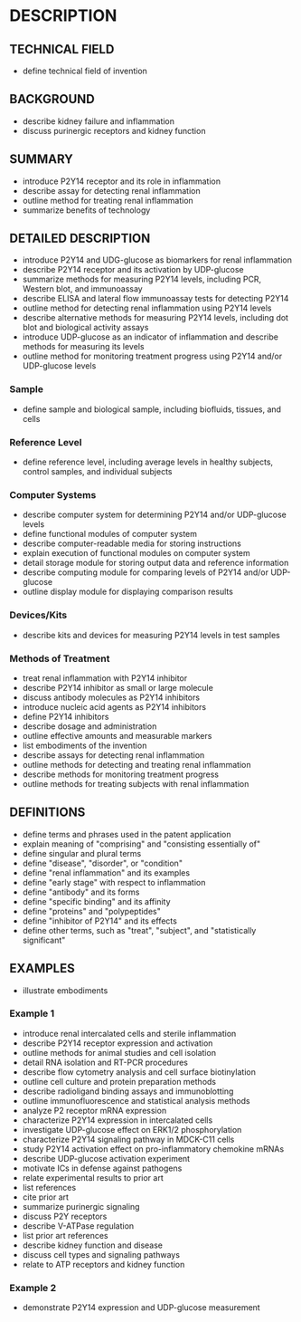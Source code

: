 # DESCRIPTION

## TECHNICAL FIELD

- define technical field of invention

## BACKGROUND

- describe kidney failure and inflammation
- discuss purinergic receptors and kidney function

## SUMMARY

- introduce P2Y14 receptor and its role in inflammation
- describe assay for detecting renal inflammation
- outline method for treating renal inflammation
- summarize benefits of technology

## DETAILED DESCRIPTION

- introduce P2Y14 and UDG-glucose as biomarkers for renal inflammation
- describe P2Y14 receptor and its activation by UDP-glucose
- summarize methods for measuring P2Y14 levels, including PCR, Western blot, and immunoassay
- describe ELISA and lateral flow immunoassay tests for detecting P2Y14
- outline method for detecting renal inflammation using P2Y14 levels
- describe alternative methods for measuring P2Y14 levels, including dot blot and biological activity assays
- introduce UDP-glucose as an indicator of inflammation and describe methods for measuring its levels
- outline method for monitoring treatment progress using P2Y14 and/or UDP-glucose levels

### Sample

- define sample and biological sample, including biofluids, tissues, and cells

### Reference Level

- define reference level, including average levels in healthy subjects, control samples, and individual subjects

### Computer Systems

- describe computer system for determining P2Y14 and/or UDP-glucose levels
- define functional modules of computer system
- describe computer-readable media for storing instructions
- explain execution of functional modules on computer system
- detail storage module for storing output data and reference information
- describe computing module for comparing levels of P2Y14 and/or UDP-glucose
- outline display module for displaying comparison results

### Devices/Kits

- describe kits and devices for measuring P2Y14 levels in test samples

### Methods of Treatment

- treat renal inflammation with P2Y14 inhibitor
- describe P2Y14 inhibitor as small or large molecule
- discuss antibody molecules as P2Y14 inhibitors
- introduce nucleic acid agents as P2Y14 inhibitors
- define P2Y14 inhibitors
- describe dosage and administration
- outline effective amounts and measurable markers
- list embodiments of the invention
- describe assays for detecting renal inflammation
- outline methods for detecting and treating renal inflammation
- describe methods for monitoring treatment progress
- outline methods for treating subjects with renal inflammation

## DEFINITIONS

- define terms and phrases used in the patent application
- explain meaning of "comprising" and "consisting essentially of"
- define singular and plural terms
- define "disease", "disorder", or "condition"
- define "renal inflammation" and its examples
- define "early stage" with respect to inflammation
- define "antibody" and its forms
- define "specific binding" and its affinity
- define "proteins" and "polypeptides"
- define "inhibitor of P2Y14" and its effects
- define other terms, such as "treat", "subject", and "statistically significant"

## EXAMPLES

- illustrate embodiments

### Example 1

- introduce renal intercalated cells and sterile inflammation
- describe P2Y14 receptor expression and activation
- outline methods for animal studies and cell isolation
- detail RNA isolation and RT-PCR procedures
- describe flow cytometry analysis and cell surface biotinylation
- outline cell culture and protein preparation methods
- describe radioligand binding assays and immunoblotting
- outline immunofluorescence and statistical analysis methods
- analyze P2 receptor mRNA expression
- characterize P2Y14 expression in intercalated cells
- investigate UDP-glucose effect on ERK1/2 phosphorylation
- characterize P2Y14 signaling pathway in MDCK-C11 cells
- study P2Y14 activation effect on pro-inflammatory chemokine mRNAs
- describe UDP-glucose activation experiment
- motivate ICs in defense against pathogens
- relate experimental results to prior art
- list references
- cite prior art
- summarize purinergic signaling
- discuss P2Y receptors
- describe V-ATPase regulation
- list prior art references
- describe kidney function and disease
- discuss cell types and signaling pathways
- relate to ATP receptors and kidney function

### Example 2

- demonstrate P2Y14 expression and UDP-glucose measurement

